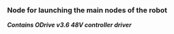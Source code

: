 ### Node for launching the main nodes of the robot
***Contains ODrive v3.6 48V controller driver***
